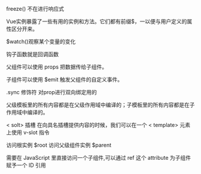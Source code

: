 

freeze() 不在进行响应式

Vue实例暴露了一些有用的实例和方法。它们都有前缀$，一以便与用户定义的属性区分开来。

$watch()观察某个变量的变化

钩子函数就是回调函数

父组件可以使用 props 把数据传给子组件。

子组件可以使用 $emit 触发父组件的自定义事件。

.sync 修饰符  对prop进行双向绑定用的

父级模板里的所有内容都是在父级作用域中编译的；子模板里的所有内容都是在子作用域中编译的。

< solt> 插槽   在向具名插槽提供内容的时候，我们可以在一个 < template> 元素上使用 v-slot 指令


访问根实例 $root   访问父级组件实例 $parent


需要在 JavaScript 里直接访问一个子组件,可以通过 ref 这个 attribute 为子组件赋予一个 ID 引用